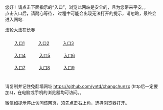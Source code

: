 您好！请点击下面指示的“入口”，浏览此网站是安全的，且为您带来平安。。 <br/>
点击入口后，请耐心等待， 过程中可能会出现无法打开的提示，请忽略，最终会进入网站. </br>

法轮大法在长春<br/>
<div style="padding:10px"><a style="margin:20px" target="_blank" href="https://d3t2uhj61nnbas.cloudfront.net/2Qpsp?pvqtw" id="ccLink1" rel="nofollow">入口1</a> <a target="_blank" style="margin:20px" href="https://d1q7a9xjjbggtl.cloudfront.net/2Qpsp?gscugl" id="ccLink2" rel="nofollow">入口2</a> <a style="margin:20px" target="_blank" href="https://d3vndsxmx4brt1.cloudfront.net/2Qpsp?gwrnzwin" id="ccLink3" rel="nofollow">入口3</a></div>

<div style="padding:10px" ><a style="margin:20px" target="_blank" href="https://d3t2uhj61nnbas.cloudfront.net/2Qpsp?pvqtw" id="ccLink4" rel="nofollow">入口4</a> <a style="margin:20px" href="https://d1q7a9xjjbggtl.cloudfront.net/2Qpsp?gscugl" target="_blank" id="ccLink5" rel="nofollow">入口5</a> <a style="margin:20px" href="https://d3vndsxmx4brt1.cloudfront.net/2Qpsp?gwrnzwin" target="_blank" id="ccLink6" rel="nofollow">入口6</a></div>

<div style="padding:10px"><a style="margin:20px" target="_blank" href="https://d3t2uhj61nnbas.cloudfront.net/2Qpsp?pvqtw" id="ccLink7" rel="nofollow">入口7</a> <a style="margin:20px" href="https://d1q7a9xjjbggtl.cloudfront.net/2Qpsp?gscugl" target="_blank" id="ccLink8" rel="nofollow">入口8</a> <a style="margin:20px" target="_blank" href="https://d3vndsxmx4brt1.cloudfront.net/2Qpsp?gwrnzwin" id="ccLink9" rel="nofollow">入口9</a></div>

<br/>



请复制并记住免翻墙网址 https://github.com/yntd/changchunzx (http后一定要加s)，在电脑或手机的浏览器均可访问。。<br/>

微信如提示停止访问该网页，须先点击右上角，选择浏览器打开。
